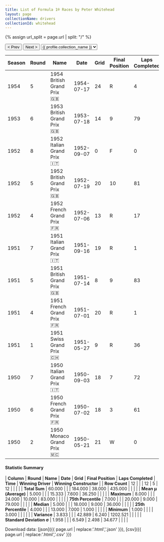 ```yaml
---
title: List of Formula 1® Races by Peter Whitehead
layout: page
collectionName: drivers
collectionId: whitehead
---
```


{% assign url_split = page.url | split: "/" %}
<div id="collection-navigation">
<button onclick="selector.options[selector.selectedIndex-1].value && (window.location = selector.options[selector.selectedIndex-1].value);">&lt; Prev</button>
<button onclick="selector.options[selector.selectedIndex+1].value && (window.location = selector.options[selector.selectedIndex+1].value);">Next &gt;</button>
<select id="selector" onchange="this.options[this.selectedIndex].value && (window.location = this.options[this.selectedIndex].value);">
  {% for collectionId in site.data[page.collectionName].refs %}
    {% if collectionId == page.collectionId %}
      {% assign selected = "selected" %}
    {% else %}
      {% assign selected = "" %}
    {% endif %}
    {% assign profile = site.data[page.collectionName][collectionId].profile %}
    <option value="/f1/{{ page.collectionName }}/{{ collectionId }}/{{ url_split[4] }}" {{ selected }}>{{ profile.collection_name }}</option>
  {% endfor %}
</select>
</div>

| Season | Round | Name | Date | Grid | Final Position | Laps Completed | Time | Winning Driver | Winning Constructor |
|--|--|--|--|--|--|--|--|--|--|
| 1954 | 5 | 1954 British Grand Prix 🇬🇧 | 1954-07-17 | 24 | R | 4 |   | José Froilán González 🇦🇷 | Ferrari 🇮🇹 |
| 1953 | 6 | 1953 British Grand Prix 🇬🇧 | 1953-07-18 | 14 | 9 | 79 |   | Alberto Ascari 🇮🇹 | Ferrari 🇮🇹 |
| 1952 | 8 | 1952 Italian Grand Prix 🇮🇹 | 1952-09-07 | 0 | F | 0 |   | Alberto Ascari 🇮🇹 | Ferrari 🇮🇹 |
| 1952 | 5 | 1952 British Grand Prix 🇬🇧 | 1952-07-19 | 20 | 10 | 81 |   | Alberto Ascari 🇮🇹 | Ferrari 🇮🇹 |
| 1952 | 4 | 1952 French Grand Prix 🇫🇷 | 1952-07-06 | 13 | R | 17 |   | Alberto Ascari 🇮🇹 | Ferrari 🇮🇹 |
| 1951 | 7 | 1951 Italian Grand Prix 🇮🇹 | 1951-09-16 | 19 | R | 1 |   | Alberto Ascari 🇮🇹 | Ferrari 🇮🇹 |
| 1951 | 5 | 1951 British Grand Prix 🇬🇧 | 1951-07-14 | 8 | 9 | 83 |   | José Froilán González 🇦🇷 | Ferrari 🇮🇹 |
| 1951 | 4 | 1951 French Grand Prix 🇫🇷 | 1951-07-01 | 20 | R | 1 |   | Juan Fangio 🇦🇷 | Alfa Romeo 🇮🇹 |
| 1951 | 1 | 1951 Swiss Grand Prix 🇨🇭 | 1951-05-27 | 9 | R | 36 |   | Juan Fangio 🇦🇷 | Alfa Romeo 🇮🇹 |
| 1950 | 7 | 1950 Italian Grand Prix 🇮🇹 | 1950-09-03 | 18 | 7 | 72 |   | Nino Farina 🇮🇹 | Alfa Romeo 🇮🇹 |
| 1950 | 6 | 1950 French Grand Prix 🇫🇷 | 1950-07-02 | 18 | 3 | 61 |   | Juan Fangio 🇦🇷 | Alfa Romeo 🇮🇹 |
| 1950 | 2 | 1950 Monaco Grand Prix 🇲🇨 | 1950-05-21 | 21 | W | 0 |   | Juan Fangio 🇦🇷 | Alfa Romeo 🇮🇹 |

#### Statistic Summary

| **Column** | **Round** | **Name** | **Date** | **Grid** | **Final Position** | **Laps Completed** | **Time** | **Winning Driver** | **Winning Constructor** |
| **Row Count** | 12 |  |  | 12 | 5 | 12 |  |  |  |
| **Total Sum** | 60.000 |  |  | 184.000 | 38.000 | 435.000 |  |  |  |
| **Mean μ (Average)** | 5.000 |  |  | 15.333 | 7.600 | 36.250 |  |  |  |
| **Maximum** | 8.000 |  |  | 24.000 | 10.000 | 83.000 |  |  |  |
| **75th Percentile** | 7.000 |  |  | 20.000 | 9.000 | 79.000 |  |  |  |
| **Median** | 5.000 |  |  | 18.000 | 9.000 | 36.000 |  |  |  |
| **25th Percentile** | 4.000 |  |  | 13.000 | 7.000 | 1.000 |  |  |  |
| **Minimum** | 1.000 |  |  |  | 3.000 |  |  |  |  |
| **Variance** | 3.833 |  |  | 42.889 | 6.240 | 1202.521 |  |  |  |
| **Standard Deviation σ** | 1.958 |  |  | 6.549 | 2.498 | 34.677 |  |  |  |

Download data: [json]({{ page.url | replace:'.html','.json' }}), [csv]({{ page.url | replace:'.html','.csv' }})

